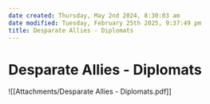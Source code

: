 ```yaml
---
date created: Thursday, May 2nd 2024, 8:30:03 am
date modified: Tuesday, February 25th 2025, 9:37:49 pm
title: Desparate Allies - Diplomats
---
```


# Desparate Allies - Diplomats

![[Attachments/Desparate Allies - Diplomats.pdf]]
